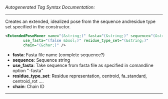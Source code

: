 _Autogenerated Tag Syntax Documentation:_

---
Creates an extended, idealized pose from the sequence andresidue type set specified in the constructor.

```xml
<ExtendedPoseMover name="(&string;)" fasta="(&string;)" sequence="(&string;)"
        use_fasta="(false &bool;)" residue_type_set="(&string;)"
        chain="(&char;)" />
```

-   **fasta**: Fasta file name (complete sequence?)
-   **sequence**: Sequence string
-   **use_fasta**: Take sequence from fasta file as specified in comandline option "-fasta"
-   **residue_type_set**: Residue representation, centroid, fa_standard, centroid_rot ....
-   **chain**: Chain ID

---

